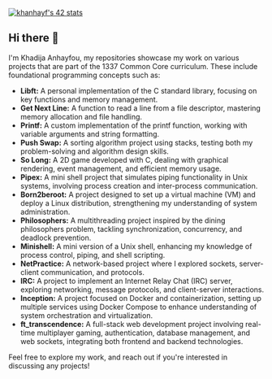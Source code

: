 [![khanhayf's 42 stats](https://badge.mediaplus.ma/kettlebells/khanhayf)](https://github.com/kanhay)
## Hi there 👋  
I'm Khadija Anhayfou, my repositories showcase my work on various projects that are part of the 1337 Common Core curriculum. These include foundational programming concepts such as:

- **Libft:** A personal implementation of the C standard library, focusing on key functions and memory management.  
- **Get Next Line:** A function to read a line from a file descriptor, mastering memory allocation and file handling.  
- **Printf:** A custom implementation of the printf function, working with variable arguments and string formatting.  
- **Push Swap:** A sorting algorithm project using stacks, testing both my problem-solving and algorithm design skills.  
- **So Long:** A 2D game developed with C, dealing with graphical rendering, event management, and efficient memory usage.  
- **Pipex:** A mini shell project that simulates piping functionality in Unix systems, involving process creation and inter-process communication.  
- **Born2beroot:** A project designed to set up a virtual machine (VM) and deploy a Linux distribution, strengthening my understanding of system administration.  
- **Philosophers:** A multithreading project inspired by the dining philosophers problem, tackling synchronization, concurrency, and deadlock prevention.  
- **Minishell:** A mini version of a Unix shell, enhancing my knowledge of process control, piping, and shell scripting.  
- **NetPractice:** A network-based project where I explored sockets, server-client communication, and protocols.  
- **IRC:** A project to implement an Internet Relay Chat (IRC) server, exploring networking, message protocols, and client-server interactions.  
- **Inception:** A project focused on Docker and containerization, setting up multiple services using Docker Compose to enhance understanding of system orchestration and virtualization.  
- **ft_transcendence:** A full-stack web development project involving real-time multiplayer gaming, authentication, database management, and web sockets, integrating both frontend and backend technologies.  

Feel free to explore my work, and reach out if you're interested in discussing any projects!
<!--
**kanhay/kanhay** is a ✨ _special_ ✨ repository because its `README.md` (this file) appears on your GitHub profile.

Here are some ideas to get you started:

- 🔭 I’m currently working on ...
- 🌱 I’m currently learning ...
- 👯 I’m looking to collaborate on ...
- 🤔 I’m looking for help with ...
- 💬 Ask me about ...
- 📫 How to reach me: ...
- 😄 Pronouns: ...
- ⚡ Fun fact: ...
-->
